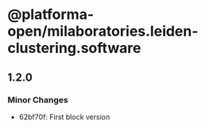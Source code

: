 # @platforma-open/milaboratories.leiden-clustering.software

## 1.2.0

### Minor Changes

- 62bf70f: First block version
